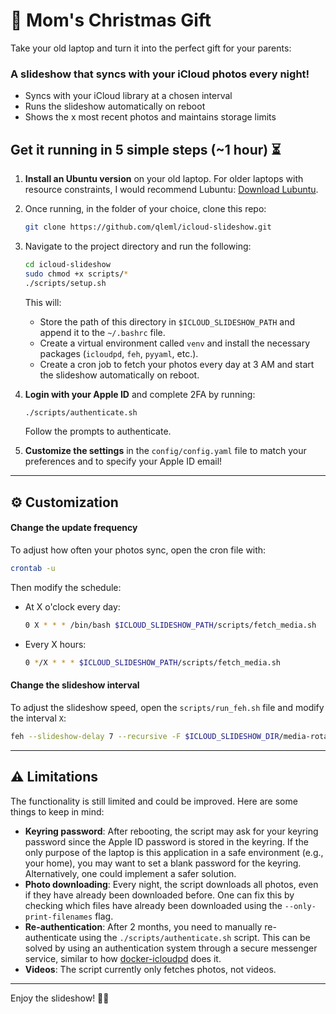 # 🎁 Mom's Christmas Gift

Take your old laptop and turn it into the perfect gift for your parents: 

### A slideshow that syncs with your iCloud photos every night! 

* Syncs with your iCloud library at a chosen interval 
* Runs the slideshow automatically on reboot 
* Shows the x most recent photos and maintains storage limits 

## Get it running in 5 simple steps (~1 hour) ⏳

1. **Install an Ubuntu version** on your old laptop. For older laptops with resource constraints, I would recommend Lubuntu: [Download Lubuntu](https://lubuntu.me/downloads/).
2. Once running, in the folder of your choice, clone this repo:
   ```bash
   git clone https://github.com/qleml/icloud-slideshow.git
   ```
3. Navigate to the project directory and run the following:
   ```bash
   cd icloud-slideshow
   sudo chmod +x scripts/*
   ./scripts/setup.sh
   ```
   This will:
   * Store the path of this directory in `$ICLOUD_SLIDESHOW_PATH` and append it to the `~/.bashrc` file.
   * Create a virtual environment called `venv` and install the necessary packages (`icloudpd`, `feh`, `pyyaml`, etc.).
   * Create a cron job to fetch your photos every day at 3 AM and start the slideshow automatically on reboot.
   
4. **Login with your Apple ID** and complete 2FA by running:
   ```bash
   ./scripts/authenticate.sh
   ```
   Follow the prompts to authenticate. 

5. **Customize the settings** in the `config/config.yaml` file to match your preferences and to specify your Apple ID email!

---

## ⚙️ Customization

#### Change the update frequency 

To adjust how often your photos sync, open the cron file with:
```bash
crontab -u
```

Then modify the schedule:
- At X o'clock every day:
   ```bash
   0 X * * * /bin/bash $ICLOUD_SLIDESHOW_PATH/scripts/fetch_media.sh
   ```

- Every X hours:
   ```bash
   0 */X * * * $ICLOUD_SLIDESHOW_PATH/scripts/fetch_media.sh
   ```

#### Change the slideshow interval 

To adjust the slideshow speed, open the `scripts/run_feh.sh` file and modify the interval `X`:
```bash
feh --slideshow-delay 7 --recursive -F $ICLOUD_SLIDESHOW_DIR/media-rotated/
```

---

## ⚠️ Limitations

The functionality is still limited and could be improved. Here are some things to keep in mind:

- **Keyring password**: After rebooting, the script may ask for your keyring password since the Apple ID password is stored in the keyring. If the only purpose of the laptop is this application in a safe environment (e.g., your home), you may want to set a blank password for the keyring. Alternatively, one could implement a safer solution.
- **Photo downloading**: Every night, the script downloads all photos, even if they have already been downloaded before. One can fix this by checking which files have already been downloaded using the `--only-print-filenames` flag.
- **Re-authentication**: After 2 months, you need to manually re-authenticate using the `./scripts/authenticate.sh` script. This can be solved by using an authentication system through a secure messenger service, similar to how [docker-icloudpd](https://github.com/boredazfcuk/docker-icloudpd) does it.
- **Videos**: The script currently only fetches photos, not videos.

---

Enjoy the slideshow! 🎄✨
